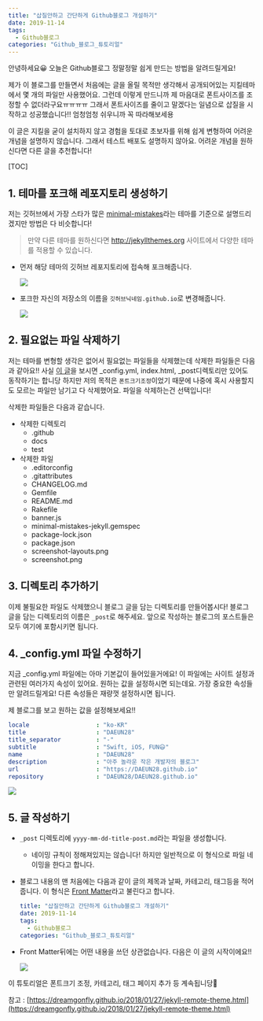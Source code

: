 ```yaml
---
title: "삽질안하고 간단하게 Github블로그 개설하기"
date: 2019-11-14
tags:
  - Github블로그
categories: "Github_블로그_튜토리얼"
---
```




안녕하세요😀 오늘은 Github블로그 정말정말 쉽게 만드는 방법을 알려드릴게요!

제가 이 블로그를 만들면서 처음에는 글을 올릴 목적만 생각해서 공개되어있는 지킬테마에서 몇 개의 파일만 사용했어요. 그런데 이렇게 만드니까 제 마음대로 폰트사이즈를 조정할 수 없더라구요ㅠㅠㅠㅠ 그래서 폰트사이즈를 줄이고 말겠다는 일념으로 삽질을 시작하고 성공했습니다!! 엄청엄청 쉬우니까 꼭 따라해보세용

이 글은 지킬을 굳이 설치하지 않고 경험을 토대로 초보자를 위해 쉽게 변형하여 어려운 개념을 설명하지 않습니다. 그래서 테스트 배포도 설명하지 않아요. 어려운 개념을 원하신다면 다른 글을 추천합니다!



[TOC]





## 1. 테마를 포크해 레포지토리 생성하기

저는 깃허브에서 가장 스타가 많은 [minimal-mistakes](https://github.com/mmistakes/minimal-mistakes)라는 테마를 기준으로 설명드리겠지만 방법은 다 비슷합니다!

>만약 다른 테마를 원하신다면 http://jekyllthemes.org 사이트에서 다양한 테마를 적용할 수 있습니다.



- 먼저 해당 테마의 깃허브 레포지토리에 접속해 포크해줍니다.

  ![](https://user-images.githubusercontent.com/45457678/68925224-eb8c1780-07c5-11ea-92a2-2df5227a69d8.png)



- 포크한 자신의 저장소의 이름을 `깃허브닉네임.github.io`로 변경해줍니다.

  ![](https://user-images.githubusercontent.com/45457678/68925893-86d1bc80-07c7-11ea-9ae6-f91f529812bb.png)



## 2. 필요없는 파일 삭제하기

저는 테마를 변형할 생각은 없어서 필요없는 파일들을 삭제했는데 삭제한 파일들은 다음과 같아요!! 사실 [이 글](https://dreamgonfly.github.io/2018/01/27/jekyll-remote-theme.html)을 보시면 _config.yml, index.html, _post디렉토리만 있어도 동작하기는 합니당 하지만 저의 목적은 `폰트크기조정`이었기 때문에 나중에 혹시 사용할지도 모르는 파일만 남기고 다 삭제했어요. 파일을 삭제하는건 선택입니다! 

삭제한 파일들은 다음과 같습니다.

- 삭제한 디렉토리
  - .github
  - docs
  - test
- 삭제한 파일
  - .editorconfig
  - .gitattributes
  - CHANGELOG.md
  - Gemfile
  - README.md
  - Rakefile
  - banner.js
  - minimal-mistakes-jekyll.gemspec
  - package-lock.json
  - package.json
  - screenshot-layouts.png
  - screenshot.png



## 3. 디렉토리 추가하기

이제 불필요한 파일도 삭제했으니 블로그 글을 담는 디렉토리를 만들어봅시다! 블로그 글을 담는 디렉토리의 이름은 `_post`로 해주세요. 앞으로 작성하는 블로그의 포스트들은 모두 여기에 포함시키면 됩니다.



## 4. _config.yml 파일 수정하기

지금 _config.yml 파일에는 아마 기본값이 들어있을거에요! 이 파일에는 사이트 설정과 관련된 여러가지 속성이 있어요. 원하는 값을 설정하시면 되는데요. 가장 중요한 속성들만 알려드릴게요! 다른 속성들은 재량껏 설정하시면 됩니다. 

제 블로그를 보고 원하는 값을 설정해보세요!!

```yml
locale                   : "ko-KR"
title                    : "DAEUN28"
title_separator          : "-"
subtitle                 : "Swift, iOS, FUN😃"
name                     : "DAEUN28"
description              : "아주 놀라운 작은 개발자의 블로그"
url                      : "https://DAEUN28.github.io"
repository               : "DAEUN28/DAEUN28.github.io"
```

![](https://user-images.githubusercontent.com/45457678/68927699-b1257900-07cb-11ea-991a-89a37840aae7.png)



## 5. 글 작성하기

- `_post` 디렉토리에 `yyyy-mm-dd-title-post.md`라는 파일을 생성합니다. 

  - 네이밍 규칙이 정해져있지는 않습니다! 하지만 일반적으로 이 형식으로 파일 네이밍을 한다고 합니다.

- 블로그 내용의 맨 처음에는 다음과 같이 글의 제목과 날짜, 카테고리, 태그등을 적어줍니다. 이 형식은 [Front Matter](https://jekyllrb.com/docs/front-matter/)라고 불린다고 합니다.

  ```yaml
  title: "삽질안하고 간단하게 Github블로그 개설하기"
  date: 2019-11-14
  tags:
    - Github블로그
  categories: "Github_블로그_튜토리얼"
  ```

- Front Matter뒤에는 어떤 내용을 쓰던 상관없습니다. 다음은 이 글의 시작이에요!!

  ![](https://user-images.githubusercontent.com/45457678/68928703-1aa68700-07ce-11ea-8f40-0a33e1d75c9e.png)



이 튜토리얼은 폰트크기 조정, 카테고리, 태그 페이지 추가 등 계속됩니당🥰

참고 : [https://dreamgonfly.github.io/2018/01/27/jekyll-remote-theme.html](https://dreamgonfly.github.io/2018/01/27/jekyll-remote-theme.html)